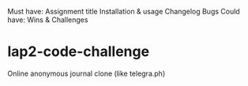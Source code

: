 Must have:
 Assignment title
 Installation & usage
 Changelog
 Bugs
Could have:
 Wins & Challenges

# lap2-code-challenge
Online anonymous journal clone (like telegra.ph)


